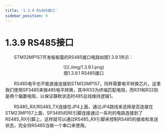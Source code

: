 ```yaml
---
title: '1.3.9 RS485接口'
sidebar_position: 9
---
```


# 1.3.9 RS485接口

&emsp;&emsp;STM32MP157开发板板载的RS485接口电路如图1.3.9.1所示：

<center>
![](./img/1.3.9.1.png)<br/>
图1.3.9.1 RS485接口
</center>


&emsp;&emsp;RS485电平也不能直接连接到STM32MP157，同样需要电平转换芯片。这里我们使用SP3485来做485电平转换，其中R33为终端匹配电阻，而R31和R32则是两个偏置电阻，以保证静默状态时485总线维持逻辑1。

&emsp;&emsp;RS485_RX/RS485_TX连接在JP4上面，通过JP4跳线来选择是否连接在STM23MP157上面，SP3485的RE引脚连接通过一系列的电路连接到了RS485_RX引脚上，这样就可以通过RS485_RX引脚来控制RS485的接收和发送状态，完全将RS485当做一个串口来使用。
















